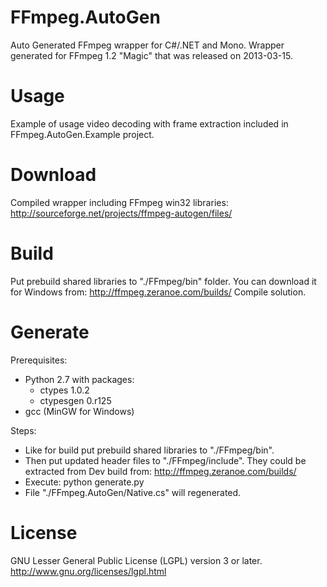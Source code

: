 FFmpeg.AutoGen
==============

Auto Generated FFmpeg wrapper for C#/.NET and Mono.
Wrapper generated for FFmpeg 1.2 "Magic" that was released on 2013-03-15.

Usage
=====

Example of usage video decoding with frame extraction included in FFmpeg.AutoGen.Example project.


Download
========

Compiled wrapper including FFmpeg win32 libraries:
http://sourceforge.net/projects/ffmpeg-autogen/files/


Build
=====

Put prebuild shared libraries to "./FFmpeg/bin" folder.
You can download it for Windows from: http://ffmpeg.zeranoe.com/builds/
Compile solution.


Generate
========

Prerequisites:
 - Python 2.7
   with packages:
    - ctypes 1.0.2
    - ctypesgen 0.r125
 - gcc (MinGW for Windows)

Steps:
- Like for build put prebuild shared libraries to "./FFmpeg/bin".
- Then put updated header files to "./FFmpeg/include".  They could be extracted from Dev build from: http://ffmpeg.zeranoe.com/builds/
- Execute: python generate.py
- File "./FFmpeg.AutoGen/Native.cs" will regenerated.

License
=======

GNU Lesser General Public License (LGPL) version 3 or later.
http://www.gnu.org/licenses/lgpl.html
